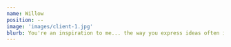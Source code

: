 ```yaml
---
name: Willow
position: --
image: 'images/client-1.jpg'
blurb: You're an inspiration to me... the way you express ideas often inspire thought in me and encourage me to feel more comfortable in myself and confident in my place within the world. 
---
```

